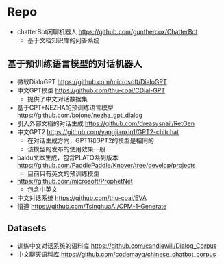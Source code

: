 

# Repo
- chatterBot闲聊机器人   https://github.com/gunthercox/ChatterBot
  - 基于文档知识库的问答系统

## 基于预训练语言模型的对话机器人
- 微软DialoGPT https://github.com/microsoft/DialoGPT
- 中文GPT模型 https://github.com/thu-coai/CDial-GPT  
  - 提供了中文对话数据集
- 基于GPT+NEZHA的预训练语言模型 https://github.com/bojone/nezha_gpt_dialog
- 引入外部文档的对话生成 https://github.com/dreasysnail/RetGen
- 中文GPT2 https://github.com/yangjianxin1/GPT2-chitchat
  - 在对话生成方向，GPT1和GPT2的模型是相同的
  - 该模型的发布的使用效果一般
- baidu文本生成，包含PLATO系列版本 https://github.com/PaddlePaddle/Knover/tree/develop/projects
  - 目前只有英文的预训练模型
- https://github.com/microsoft/ProphetNet
  - 包含中英文
- 中文对话系统 https://github.com/thu-coai/EVA
- 悟道 https://github.com/TsinghuaAI/CPM-1-Generate
  

## Datasets
- 训练中文对话系统的语料库 https://github.com/candlewill/Dialog_Corpus
- 中文聊天语料库 https://github.com/codemayq/chinese_chatbot_corpus

